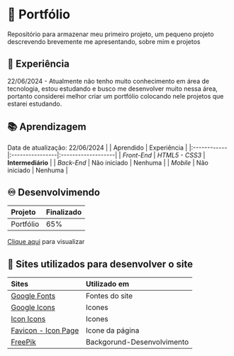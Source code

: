 
# 📂 Portfólio

Repositório para armazenar meu primeiro projeto, um pequeno projeto descrevendo brevemente me apresentando, sobre mim e projetos

## 🧭 Experiência 
22/06/2024 - Atualmente não tenho muito conhecimento em área de tecnologia, estou estudando e busco me desenvolver muito nessa área, portanto considerei melhor criar um portfólio colocando nele projetos que estarei estudando.

## 📚 Aprendizagem
Data de atualização: 22/06/2024
|             |    Aprendido    |    Experiência     |
|:------------|:----------------|:-------------------|
| *Front-End* | *HTML5 - CSS3*  |  **Intermediário** |
|  *Back-End* |  Não iniciado   |      Nenhuma       |
|   *Mobile*  |  Não iniciado   |      Nenhuma       |

## ♾️ Desenvolvimendo

|  Projeto  |   Finalizado  |
|:----------|:--------------|
| Portfólio |      65%      |

[Clique aqui](https://caiounder.github.io/portfolio/) para visualizar

## 📕 Sites utilizados para desenvolver o site
|                      Sites                     |         Utilizado em        |
|:-----------------------------------------------|:----------------------------|
| [Google Fonts](https://fonts.google.com/)      |        Fontes do site       |
| [Google Icons](https://fonts.google.com/icons) |            Icones           |
| [Icon Icons](https://icon-icons.com/)          |            Icones           |
| [Favicon - Icon Page](https://favicon.io/)     |        Icone da página      |
| [FreePik](https://br.freepik.com/fotos-gratis/foto-panoramica-de-um-belo-lago-em-ponte-de-sor-em-portugal_9970509.htm#fromView=search&page=1&position=8&uuid=27f16991-282d-488d-b53d-c4d7cc008388)       |  Backgorund-Desenvolvimento |




